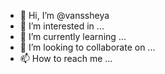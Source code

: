 - 👋 Hi, I’m @vanssheya
- 👀 I’m interested in ...
- 🌱 I’m currently learning ...
- 💞️ I’m looking to collaborate on ...
- 📫 How to reach me ...

<!---
vanssheya/vanssheya is a ✨ special ✨ repository because its `README.md` (this file) appears on your GitHub profile.
You can click the Preview link to take a look at your changes.
--->
